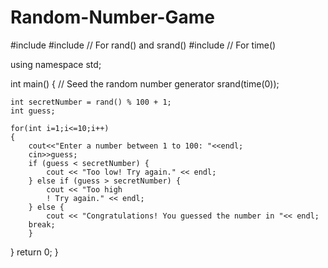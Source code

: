 # Random-Number-Game
#include <iostream>
#include <cstdlib> // For rand() and srand()
#include <ctime>   // For time()

using namespace std;

int main() {
    // Seed the random number generator
    srand(time(0));

    int secretNumber = rand() % 100 + 1;
    int guess;

	for(int i=1;i<=10;i++)
	{
		cout<<"Enter a number between 1 to 100: "<<endl;
		cin>>guess;
	    if (guess < secretNumber) {
            cout << "Too low! Try again." << endl;
        } else if (guess > secretNumber) {
            cout << "Too high
            ! Try again." << endl;
        } else {
            cout << "Congratulations! You guessed the number in "<< endl;
        break;
		}
}
    return 0;
}
